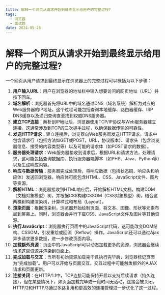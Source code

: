 ```yaml
---
title: 解释一个网页从请求开始到最终显示给用户的完整过程?
tags:
  - 浏览器
  - 面试题
date: 2024-05-26
---
```

# 解释一个网页从请求开始到最终显示给用户的完整过程?

一个网页从用户请求到最终显示在浏览器上的完整过程可以概括为以下步骤：

1. **用户输入URL**：用户在浏览器的地址栏中输入想要访问的网页地址（URL）并按下回车。
2. **域名解析**：浏览器首先将URL中的域名通过DNS（域名系统）解析为对应的Web服务器的IP地址。这个过程可能包括查询本地缓存、路由器缓存、ISP DNS缓存以及递归查询直至找到权威DNS服务器。
3. **建立TCP连接**：解析到IP地址后，浏览器使用TCP/IP协议与Web服务器建立连接。这通常涉及到TCP的三次握手过程，以确保数据传输的可靠性。
4. **发送HTTP请求**：建立连接后，浏览器向Web服务器发送HTTP请求。请求中包含请求行（包括方法如GET或POST，URL，协议版本）、请求头（包含浏览器信息、接受的内容类型等）以及可能的请求体（如POST请求的数据）。
5. **服务器处理请求**：Web服务器接收到请求后，根据URL和请求方法，处理请求，这可能包括查询数据库、执行服务器端脚本（如PHP、Java、Python等）以及生成响应内容。
6. **响应与数据传输**：服务器完成处理后，将响应数据（包括状态码、响应头和响应体）发送回浏览器。响应体可能包含HTML、CSS、JavaScript文件、图片等资源。
7. **解析HTML**：浏览器接收到HTML响应后，开始解析HTML文档，构建DOM（文档对象模型）树，并根据CSS构建CSSOM（CSS对象模型）树，结合这两棵树构建渲染树，计算样式和布局（Layout）。
8. **渲染页面**：根据渲染树，浏览器开始绘制页面，将文本、图像、形状等元素布局到屏幕上。同时，浏览器会并行下载CSS、JavaScript文件及图片等其他资源。
9. **执行JavaScript**：浏览器执行页面中的JavaScript代码，这可能改变DOM结构、CSSOM，引发重绘或回流（Reflow）操作。JavaScript还可以通过Ajax异步请求更多数据，进一步修改页面内容。
10. **加载额外资源**：页面中的JavaScript可以动态加载更多的资源，浏览器会继续请求这些资源并渲染到页面上。
11. **完成加载与交互**：当所有初始资源加载完毕且执行完毕后，浏览器标记页面为“完成加载”。用户可以开始与页面交互，交互过程中可能触发额外的AJAX请求和页面更新。
12. **连接关闭**：在HTTP/1.1中，TCP连接可能保持开启以支持后续请求（持久连接），但在某些情况下，如页面加载完毕或一段时间无活动，连接会被关闭。HTTP/2和HTTP/3通过多路复用和更高效的连接管理进一步优化了这一过程。
